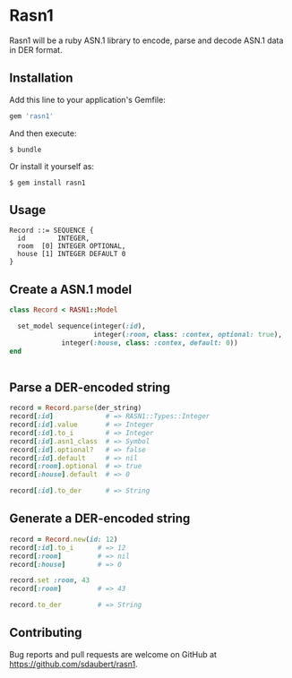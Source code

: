 # Rasn1

Rasn1 will be a ruby ASN.1 library to encode, parse and decode ASN.1 data in DER format.

## Installation

Add this line to your application's Gemfile:

```ruby
gem 'rasn1'
```

And then execute:

    $ bundle

Or install it yourself as:

    $ gem install rasn1

## Usage

```
Record ::= SEQUENCE {
  id        INTEGER,
  room  [0] INTEGER OPTIONAL,
  house [1] INTEGER DEFAULT 0
}
```

## Create a ASN.1 model

```ruby
class Record < RASN1::Model

  set_model sequence(integer(:id),
                     integer(:room, class: :contex, optional: true),
		     integer(:house, class: :contex, default: 0))
end
                           
```

## Parse a DER-encoded string
```ruby
record = Record.parse(der_string)
record[:id]             # => RASN1::Types::Integer
record[:id].value       # => Integer
record[:id].to_i        # => Integer
record[:id].asn1_class  # => Symbol
record[:id].optional?   # => false
record[:id].default     # => nil
record[:room].optional  # => true
record[:house].default  # => 0

record[:id].to_der      # => String
```

## Generate a DER-encoded string
```ruby
record = Record.new(id: 12)
record[:id].to_i      # => 12
record[:room]         # => nil
record[:house]        # => 0

record.set :room, 43
record[:room]         # => 43

record.to_der         # => String
```

## Contributing

Bug reports and pull requests are welcome on GitHub at https://github.com/sdaubert/rasn1.


